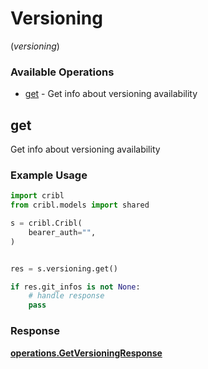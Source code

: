# Versioning
(*versioning*)

### Available Operations

* [get](#get) - Get info about versioning availability

## get

Get info about versioning availability

### Example Usage

```python
import cribl
from cribl.models import shared

s = cribl.Cribl(
    bearer_auth="",
)


res = s.versioning.get()

if res.git_infos is not None:
    # handle response
    pass
```


### Response

**[operations.GetVersioningResponse](../../models/operations/getversioningresponse.md)**

